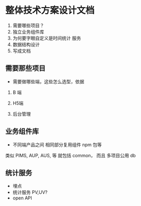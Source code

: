 # 整体技术方案设计文档

1. 需要哪些项目？ 
2. 独立业务组件库
3. 为何要字眼自定义是时间统计 服务
4. 数据结构设计
5. 写成文档

## 需要那些项目

- 需要做哪些端，这些怎么选型，依据

1. B 端

2. H5端

3. 后台管理

## 业务组件库

- 不同端产品之间 相同部分复用组件  npm 包等

类似 PIMS, AUP, AUS, 等 就包括 common， 而且 多项目公用 db

## 统计服务

- 埋点
- 统计服务 PV,UV?
- open API
